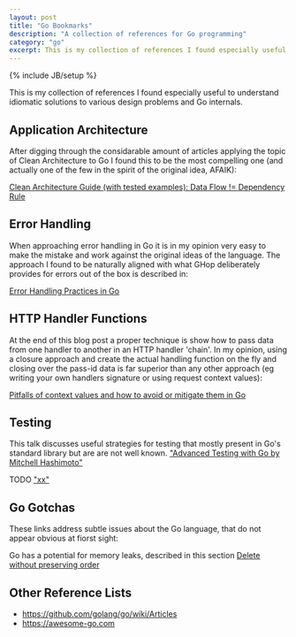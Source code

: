 ```yaml
---
layout: post
title: "Go Bookmarks"
description: "A collection of references for Go programming"
category: "go"
excerpt: This is my collection of references I found especially useful to understand idiomatic solutions to various design problems and Go internals.
---
```

{% include JB/setup %}

This is my collection of references I found especially useful to understand
idiomatic solutions to various design problems and Go internals.

## Application Architecture

After digging through the considarable amount of articles applying the
topic of Clean Architecture to Go I found this to be the most compelling
one (and actually one of the few in the spirit of the original idea, AFAIK):

[Clean Architecture Guide (with tested examples): Data Flow != Dependency Rule](https://proandroiddev.com/clean-architecture-data-flow-dependency-rule-615ffdd79e29)

## Error Handling

When approaching error handling in Go it is in my opinion very easy to make
the mistake and work against the original ideas of the language. The
approach I found to be naturally aligned with what GHop deliberately provides
for errors out of the box is described in:

[Error Handling Practices in Go](https://banzaicloud.com/blog/error-handling-go/)


## HTTP Handler Functions

At the end of this blog post a proper technique is show how to pass data from
one handler to another in an HTTP handler 'chain'. In my opinion, using a
closure approach and create the actual handling function on the fly and closing
over the pass-id data is far superior than any other approach (eg writing your own
handlers signature or using request context values):

[Pitfalls of context values and how to avoid or mitigate them in Go](https://www.calhoun.io/pitfalls-of-context-values-and-how-to-avoid-or-mitigate-them/)


## Testing

This talk discusses useful strategies for testing that mostly present in Go's standard library but are
are not well known. 
["Advanced Testing with Go by Mitchell Hashimoto"](https://m.youtube.com/watch?v=yszygk1cpEc)


TODO
["xx"](https://talks.golang.org/2014/testing.slide#1)



## Go Gotchas

These links address subtle issues about the Go language, that do not appear
obvious at fiorst sight:

Go has a potential for memory leaks, described in this section
[Delete without preserving order](https://github.com/golang/go/wiki/SliceTricks#delete-without-preserving-order)


## Other Reference Lists

- https://github.com/golang/go/wiki/Articles
- https://awesome-go.com



